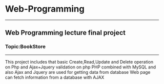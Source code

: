 # Web-Programming
---
## Web Programming lecture final project
### Topic:BookStore
---
This project includes that basic Create,Read,Update and Delete operation on Php and Ajax+Jquery validation on php
PHP combined with MySQL and also Ajax and Jquery are used for getting data from database
Web page can fetch information from a database with AJAX

